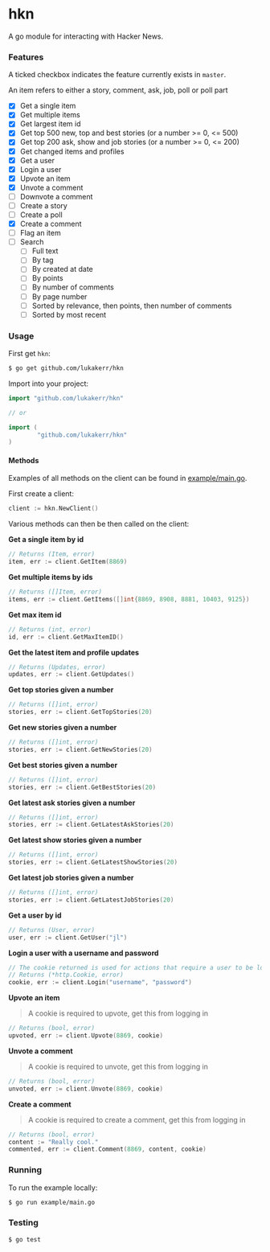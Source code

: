 # hkn

A go module for interacting with Hacker News.

### Features

A ticked checkbox indicates the feature currently exists in `master`.

An item refers to either a story, comment, ask, job, poll or poll part

- [x] Get a single item
- [x] Get multiple items
- [x] Get largest item id
- [x] Get top 500 new, top and best stories (or a number >= 0, <= 500)
- [x] Get top 200 ask, show and job stories (or a number >= 0, <= 200)
- [x] Get changed items and profiles
- [x] Get a user
- [x] Login a user
- [x] Upvote an item
- [x] Unvote a comment
- [ ] Downvote a comment
- [ ] Create a story
- [ ] Create a poll
- [x] Create a comment
- [ ] Flag an item
- [ ] Search
  - [ ] Full text
  - [ ] By tag
  - [ ] By created at date
  - [ ] By points
  - [ ] By number of comments
  - [ ] By page number
  - [ ] Sorted by relevance, then points, then number of comments
  - [ ] Sorted by most recent

### Usage

First get `hkn`:

```bash
$ go get github.com/lukakerr/hkn
```

Import into your project:

```go
import "github.com/lukakerr/hkn"

// or

import (
        "github.com/lukakerr/hkn"
)
```

#### Methods

Examples of all methods on the client can be found in [example/main.go](./example/main.go).

First create a client:

```go
client := hkn.NewClient()
```

Various methods can then be then called on the client:

**Get a single item by id**

```go
// Returns (Item, error)
item, err := client.GetItem(8869)
```

**Get multiple items by ids**

```go
// Returns ([]Item, error)
items, err := client.GetItems([]int{8869, 8908, 8881, 10403, 9125})
```

**Get max item id**

```go
// Returns (int, error)
id, err := client.GetMaxItemID()
```

**Get the latest item and profile updates**

```go
// Returns (Updates, error)
updates, err := client.GetUpdates()
```

**Get top stories given a number**

```go
// Returns ([]int, error)
stories, err := client.GetTopStories(20)
```

**Get new stories given a number**

```go
// Returns ([]int, error)
stories, err := client.GetNewStories(20)
```

**Get best stories given a number**

```go
// Returns ([]int, error)
stories, err := client.GetBestStories(20)
```

**Get latest ask stories given a number**

```go
// Returns ([]int, error)
stories, err := client.GetLatestAskStories(20)
```

**Get latest show stories given a number**

```go
// Returns ([]int, error)
stories, err := client.GetLatestShowStories(20)
```

**Get latest job stories given a number**

```go
// Returns ([]int, error)
stories, err := client.GetLatestJobStories(20)
```

**Get a user by id**

```go
// Returns (User, error)
user, err := client.GetUser("jl")
```

**Login a user with a username and password**

```go
// The cookie returned is used for actions that require a user to be logged in
// Returns (*http.Cookie, error)
cookie, err := client.Login("username", "password")
```

**Upvote an item**

> A cookie is required to upvote, get this from logging in

```go
// Returns (bool, error)
upvoted, err := client.Upvote(8869, cookie)
```

**Unvote a comment**

> A cookie is required to unvote, get this from logging in

```go
// Returns (bool, error)
unvoted, err := client.Unvote(8869, cookie)
```

**Create a comment**

> A cookie is required to create a comment, get this from logging in

```go
// Returns (bool, error)
content := "Really cool."
commented, err := client.Comment(8869, content, cookie)
```

### Running

To run the example locally:

```bash
$ go run example/main.go
```

### Testing

```bash
$ go test
```
